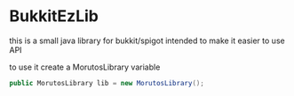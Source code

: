 # BukkitEzLib
this is a small java library for bukkit/spigot intended to make it easier to use API

to use it create a MorutosLibrary variable

```java
public MorutosLibrary lib = new MorutosLibrary();
```
